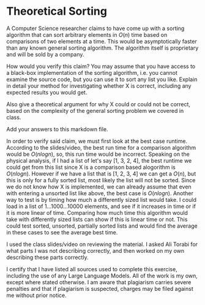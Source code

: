 # Theoretical Sorting

A Computer Science researcher claims to have come up with a sorting algorithm
that can sort arbitrary elements in $O(n)$ time based on comparisons of two
elements at a time. This would be asymptotically faster than any known general
sorting algorithm. The algorithm itself is proprietary and will be sold by a
company.

How would you verify this claim? You may assume that you have access to a
black-box implementation of the sorting algorithm, i.e. you cannot examine the
source code, but you can use it to sort any list you like. Explain in detail
your method for investigating whether X is correct, including any expected
results you would get.

Also give a theoretical argument for why X could or could not be correct, based
on the complexity of the general sorting problem we covered in class.

Add your answers to this markdown file.

In order to verify said claim, we must first look at the best case runtime. According to the slides/video, the best run time
for a comparison algorithm would be $O(nlogn)$, so, this run time would be incorrect. Speaking on the physical analysis, if I had a list of let's say [1, 3, 2, 4],
the best runtime we could get from this list since X is a comparison based alogorithm is $O(nlogn)$. However if we have a list that is [1, 2, 3, 4] we can get 
a $O(n)$, but this is only for a fully sorted list, most likely the list will not be sorted. Since we do not know how X is implemented, we can already assume that even with entering a unsorted list like above, the best case is $O(nlogn)$. Another way to test is by timing how much a differently sized list would take. I could load in a list of 1...1000...10000 elements, and see if it increases in time or if it is more linear of time. Comparing how much time this algorithm would take with differently sized lists can show if this is linear time or not. This could test sorted, unsorted, partially sorted lists and would find the average in these cases to see the average best time. 

I used the class slides/video on reviewing the material. I asked Ali Torabi for what parts I was not describing correctly, and then worked on my own describing these 
parts correctly.

I certify that I have listed all sources used to complete this exercise, including the use of any Large Language Models. All of the work is my own, except where stated otherwise. I am aware that plagiarism carries severe penalties and that if plagiarism is suspected, charges may be filed against me without prior notice.
